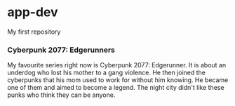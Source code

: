 # app-dev
My first repository
### Cyberpunk 2077: Edgerunners
My favourite series right now is Cyberpunk 2077: Edgerunner. It is about an underdog who lost his mother to a gang violence. He then joined the cyberpunks that his mom used to work for without him knowing. He became one of them and aimed to become a legend. The night city didn't like these punks who think they can be anyone.
